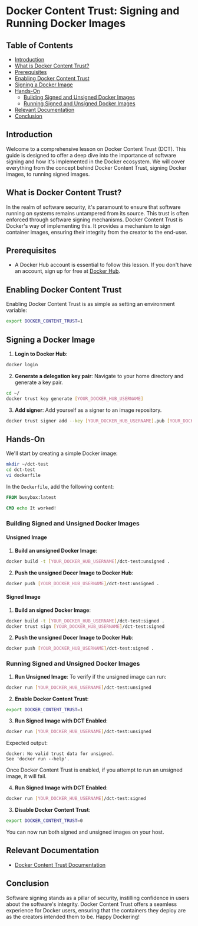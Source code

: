 # Docker Content Trust: Signing and Running Docker Images

## Table of Contents

- [Introduction](#introduction)
- [What is Docker Content Trust?](#what-is-docker-content-trust)
- [Prerequisites](#prerequisites)
- [Enabling Docker Content Trust](#enabling-docker-content-trust)
- [Signing a Docker Image](#signing-a-docker-image)
- [Hands-On](#hands-on)
    - [Building Signed and Unsigned Docker Images](#building-signed-and-unsigned-docker-images)
    - [Running Signed and Unsigned Docker Images](#running-signed-and-unsigned-docker-images)
- [Relevant Documentation](#relevant-documentation)
- [Conclusion](#conclusion)

## Introduction

Welcome to a comprehensive lesson on Docker Content Trust (DCT). This guide is designed to offer a deep dive into the importance of software signing and how it's implemented in the Docker ecosystem. We will cover everything from the concept behind Docker Content Trust, signing Docker images, to running signed images.

## What is Docker Content Trust?

In the realm of software security, it's paramount to ensure that software running on systems remains untampered from its source. This trust is often enforced through software signing mechanisms. Docker Content Trust is Docker's way of implementing this. It provides a mechanism to sign container images, ensuring their integrity from the creator to the end-user. 

## Prerequisites

- A Docker Hub account is essential to follow this lesson. If you don't have an account, sign up for free at [Docker Hub](https://hub.docker.com).

## Enabling Docker Content Trust

Enabling Docker Content Trust is as simple as setting an environment variable:

```bash
export DOCKER_CONTENT_TRUST=1
```

## Signing a Docker Image

1. **Login to Docker Hub**: 

```bash
docker login
```

2. **Generate a delegation key pair**: Navigate to your home directory and generate a key pair.

```bash
cd ~/
docker trust key generate [YOUR_DOCKER_HUB_USERNAME]
```

3. **Add signer**: Add yourself as a signer to an image repository.

```bash
docker trust signer add --key [YOUR_DOCKER_HUB_USERNAME].pub [YOUR_DOCKER_HUB_USERNAME] [YOUR_DOCKER_HUB_USERNAME]/dct-test
```

## Hands-On

We'll start by creating a simple Docker image:

```bash
mkdir ~/dct-test
cd dct-test
vi dockerfile
```

In the `Dockerfile`, add the following content:

```Dockerfile
FROM busybox:latest

CMD echo It worked!
```

### Building Signed and Unsigned Docker Images

#### Unsigned Image

1. **Build an unsigned Docker Image**:

```bash
docker build -t [YOUR_DOCKER_HUB_USERNAME]/dct-test:unsigned .
```

2. **Push the unsigned Docer Image to Docker Hub**:

```bash
docker push [YOUR_DOCKER_HUB_USERNAME]/dct-test:unsigned .
```

#### Signed Image

1. **Build an signed Docker Image**:

```bash
docker build -t [YOUR_DOCKER_HUB_USERNAME]/dct-test:signed .
docker trust sign [YOUR_DOCKER_HUB_USERNAME]/dct-test:signed
```

2. **Push the unsigned Docer Image to Docker Hub**:

```bash
docker push [YOUR_DOCKER_HUB_USERNAME]/dct-test:signed .
```

### Running Signed and Unsigned Docker Images

1. **Run Unsigned Image**: To verify if the unsigned image can run:

```bash
docker run [YOUR_DOCKER_HUB_USERNAME]/dct-test:unsigned
```

2. **Enable Docker Content Trust**:

```bash
export DOCKER_CONTENT_TRUST=1
```

3. **Run Signed Image with DCT Enabled**:

```bash
docker run [YOUR_DOCKER_HUB_USERNAME]/dct-test:unsigned
```

Expected output:

```plaintext
docker: No valid trust data for unsigned.
See 'docker run --help'.
```

Once Docker Content Trust is enabled, if you attempt to run an unsigned image, it will fail.

4. **Run Signed Image with DCT Enabled**:

```bash
docker run [YOUR_DOCKER_HUB_USERNAME]/dct-test:signed
```

3. **Disable Docker Content Trust**:

```bash
export DOCKER_CONTENT_TRUST=0
```

You can now run both signed and unsigned images on your host.

## Relevant Documentation

- [Docker Content Trust Documentation](https://docs.docker.com/engine/security/trust/content_trust/#push-trusted-content)

## Conclusion

Software signing stands as a pillar of security, instilling confidence in users about the software's integrity. Docker Content Trust offers a seamless experience for Docker users, ensuring that the containers they deploy are as the creators intended them to be. Happy Dockering!